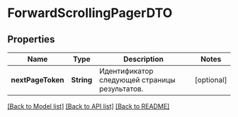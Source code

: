 # ForwardScrollingPagerDTO

## Properties
Name | Type | Description | Notes
------------ | ------------- | ------------- | -------------
**nextPageToken** | **String** | Идентификатор следующей страницы результатов. | [optional] 

[[Back to Model list]](../README.md#documentation-for-models) [[Back to API list]](../README.md#documentation-for-api-endpoints) [[Back to README]](../README.md)



